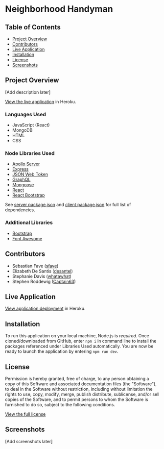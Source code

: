 # Neighborhood Handyman

## Table of Contents
- [Project Overview](#project-overview) 
- [Contributors](#contributors)
- [Live Application](#live-application)
- [Installation](#installation)
- [License](#license)
- [Screenshots](#screenshots)

## Project Overview
[Add description later]

[View the live application](https://neighborhood-handyman.herokuapp.com/) in Heroku.

### Languages Used
- JavaScript (React)
- MongoDB
- HTML
- CSS

### Node Libraries Used
- [Apollo Server](https://www.npmjs.com/package/apollo-server-express)
- [Express](https://www.npmjs.com/package/express)
- [JSON Web Token](https://www.npmjs.com/package/jsonwebtoken)
- [GraphQL](https://www.npmjs.com/package/graphql)
- [Mongoose](https://www.npmjs.com/package/mongoose)
- [React](https://www.npmjs.com/package/react)
- [React Bootstrap](https://www.npmjs.com/package/react-bootstrap)

See [server package.json](./server/package.json) and [client package.json](./client/package.json) for full list of dependencies.

### Additional Libraries
- [Bootstrap](https://www.npmjs.com/package/bootstrap)
- [Font Awesome](https://fontawesome.com)

## Contributors
- Sebastian Fave ([sfave](https://github.com/spfave))
- Elizabeth De Santis ([desantel](https://github.com/desantel))
- Stephanie Davis ([whatawhat](https://github.com/whatawhat))
- Stephen Roddewig ([Captain63](https://github.com/Captain63))

## Live Application
[View application deployment](https://neighborhood-handyman.herokuapp.com/) in Heroku.

## Installation
To run this application on your local machine, Node.js is _required_. Once cloned/downloaded from GitHub, enter ```npm i``` in command line to install the packages referenced under Libraries Used automatically. 
You are now be ready to launch the application by entering ```npm run dev```.

## License
Permission is hereby granted, free of charge, to any person obtaining a copy of this Software and associated documentation files (the "Software"), to deal in the Software without  restriction, including without limitation the rights to use, copy, modify, merge, publish distribute, sublicense, and/or sell copies of the Software, and to permit persons to whom the Software is furnished to do so, subject to the following conditions.

[View the full license](./LICENSE)

## Screenshots
[Add screenshots later]